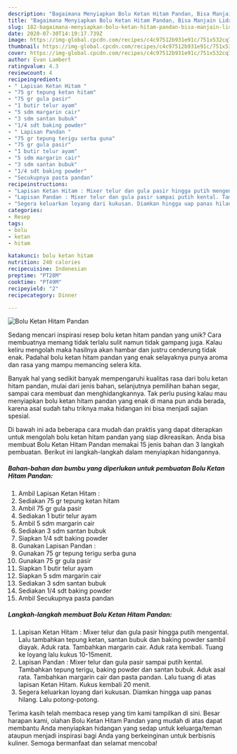 ```yaml
---
description: "Bagaimana Menyiapkan Bolu Ketan Hitam Pandan, Bisa Manjain Lidah"
title: "Bagaimana Menyiapkan Bolu Ketan Hitam Pandan, Bisa Manjain Lidah"
slug: 182-bagaimana-menyiapkan-bolu-ketan-hitam-pandan-bisa-manjain-lidah
date: 2020-07-30T14:19:17.739Z
image: https://img-global.cpcdn.com/recipes/c4c97512b931e91c/751x532cq70/bolu-ketan-hitam-pandan-foto-resep-utama.jpg
thumbnail: https://img-global.cpcdn.com/recipes/c4c97512b931e91c/751x532cq70/bolu-ketan-hitam-pandan-foto-resep-utama.jpg
cover: https://img-global.cpcdn.com/recipes/c4c97512b931e91c/751x532cq70/bolu-ketan-hitam-pandan-foto-resep-utama.jpg
author: Evan Lambert
ratingvalue: 4.3
reviewcount: 4
recipeingredient:
- " Lapisan Ketan Hitam "
- "75 gr tepung ketan hitam"
- "75 gr gula pasir"
- "1 butir telur ayam"
- "5 sdm margarin cair"
- "3 sdm santan bubuk"
- "1/4 sdt baking powder"
- " Lapisan Pandan "
- "75 gr tepung terigu serba guna"
- "75 gr gula pasir"
- "1 butir telur ayam"
- "5 sdm margarin cair"
- "3 sdm santan bubuk"
- "1/4 sdt baking powder"
- "Secukupnya pasta pandan"
recipeinstructions:
- "Lapisan Ketan Hitam : Mixer telur dan gula pasir hingga putih mengental. Lalu tambahkan tepung ketan, santan bubuk dan baking powder sambil diayak. Aduk rata. Tambahkan margarin cair. Aduk rata kembali. Tuang ke loyang lalu kukus 10-15menit."
- "Lapisan Pandan : Mixer telur dan gula pasir sampai putih kental. Tambahkan tepung terigu, baking powder dan santan bubuk. Aduk asal rata. Tambahkan margarin cair dan pasta pandan. Lalu tuang di atas lapisan Ketan Hitam. Kukus kembali 20 menit."
- "Segera keluarkan loyang dari kukusan. Diamkan hingga uap panas hilang. Lalu potong-potong."
categories:
- Resep
tags:
- bolu
- ketan
- hitam

katakunci: bolu ketan hitam 
nutrition: 240 calories
recipecuisine: Indonesian
preptime: "PT28M"
cooktime: "PT49M"
recipeyield: "2"
recipecategory: Dinner

---
```



![Bolu Ketan Hitam Pandan](https://img-global.cpcdn.com/recipes/c4c97512b931e91c/751x532cq70/bolu-ketan-hitam-pandan-foto-resep-utama.jpg)

Sedang mencari inspirasi resep bolu ketan hitam pandan yang unik? Cara membuatnya memang tidak terlalu sulit namun tidak gampang juga. Kalau keliru mengolah maka hasilnya akan hambar dan justru cenderung tidak enak. Padahal bolu ketan hitam pandan yang enak selayaknya punya aroma dan rasa yang mampu memancing selera kita.

Banyak hal yang sedikit banyak mempengaruhi kualitas rasa dari bolu ketan hitam pandan, mulai dari jenis bahan, selanjutnya pemilihan bahan segar, sampai cara membuat dan menghidangkannya. Tak perlu pusing kalau mau menyiapkan bolu ketan hitam pandan yang enak di mana pun anda berada, karena asal sudah tahu triknya maka hidangan ini bisa menjadi sajian spesial.




Di bawah ini ada beberapa cara mudah dan praktis yang dapat diterapkan untuk mengolah bolu ketan hitam pandan yang siap dikreasikan. Anda bisa membuat Bolu Ketan Hitam Pandan memakai 15 jenis bahan dan 3 langkah pembuatan. Berikut ini langkah-langkah dalam menyiapkan hidangannya.

<!--inarticleads1-->

##### Bahan-bahan dan bumbu yang diperlukan untuk pembuatan Bolu Ketan Hitam Pandan:

1. Ambil  Lapisan Ketan Hitam :
1. Sediakan 75 gr tepung ketan hitam
1. Ambil 75 gr gula pasir
1. Sediakan 1 butir telur ayam
1. Ambil 5 sdm margarin cair
1. Sediakan 3 sdm santan bubuk
1. Siapkan 1/4 sdt baking powder
1. Gunakan  Lapisan Pandan :
1. Gunakan 75 gr tepung terigu serba guna
1. Gunakan 75 gr gula pasir
1. Siapkan 1 butir telur ayam
1. Siapkan 5 sdm margarin cair
1. Sediakan 3 sdm santan bubuk
1. Sediakan 1/4 sdt baking powder
1. Ambil Secukupnya pasta pandan




<!--inarticleads2-->

##### Langkah-langkah membuat Bolu Ketan Hitam Pandan:

1. Lapisan Ketan Hitam : Mixer telur dan gula pasir hingga putih mengental. Lalu tambahkan tepung ketan, santan bubuk dan baking powder sambil diayak. Aduk rata. Tambahkan margarin cair. Aduk rata kembali. Tuang ke loyang lalu kukus 10-15menit.
1. Lapisan Pandan : Mixer telur dan gula pasir sampai putih kental. Tambahkan tepung terigu, baking powder dan santan bubuk. Aduk asal rata. Tambahkan margarin cair dan pasta pandan. Lalu tuang di atas lapisan Ketan Hitam. Kukus kembali 20 menit.
1. Segera keluarkan loyang dari kukusan. Diamkan hingga uap panas hilang. Lalu potong-potong.




Terima kasih telah membaca resep yang tim kami tampilkan di sini. Besar harapan kami, olahan Bolu Ketan Hitam Pandan yang mudah di atas dapat membantu Anda menyiapkan hidangan yang sedap untuk keluarga/teman ataupun menjadi inspirasi bagi Anda yang berkeinginan untuk berbisnis kuliner. Semoga bermanfaat dan selamat mencoba!
